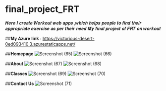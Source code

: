 # final_project_FRT
𝑯𝒆𝒓𝒆 𝑰 𝒄𝒓𝒆𝒂𝒕𝒆 𝑾𝒐𝒓𝒌𝒐𝒖𝒕 𝒘𝒆𝒃 𝒂𝒑𝒑𝒔 ,𝒘𝒉𝒊𝒄𝒉 𝒉𝒆𝒍𝒑𝒔 𝒑𝒆𝒐𝒑𝒍𝒆 𝒕𝒐 𝒇𝒊𝒏𝒅 𝒕𝒉𝒆𝒊𝒓 𝒂𝒑𝒑𝒓𝒐𝒑𝒓𝒊𝒂𝒕𝒆 𝒆𝒙𝒆𝒓𝒄𝒊𝒔𝒆 𝒂𝒔 𝒑𝒆𝒓 𝒕𝒉𝒆𝒊𝒓 𝒏𝒆𝒆𝒅
𝑴𝒚 𝒇𝒊𝒏𝒂𝒍 𝒑𝒓𝒐𝒋𝒆𝒄𝒕 𝒐𝒇 𝑭𝑹𝑻 𝒐𝒏 𝒘𝒐𝒓𝒌𝒐𝒖𝒕

##𝐌𝐲 𝐀𝐳𝐮𝐫𝐞 𝐥𝐢𝐧𝐤 : https://victorious-desert-0ed093410.3.azurestaticapps.net/

##𝐇𝐨𝐦𝐞𝐩𝐚𝐠𝐞
![Screenshot (65)](https://user-images.githubusercontent.com/120090782/232452926-984ce182-9a86-4988-a190-ff1d92dc5874.png)
![Screenshot (66)](https://user-images.githubusercontent.com/120090782/232453977-49e647ae-4400-4b47-b7f7-a8ff9b7e041a.png)

##𝐀𝐛𝐨𝐮𝐭
![Screenshot (67)](https://user-images.githubusercontent.com/120090782/232454546-4ef4bbc2-1ee7-4ae6-9a59-10919cc42447.png)
![Screenshot (68)](https://user-images.githubusercontent.com/120090782/232454631-342f61da-ead5-44e4-81d9-0d3661907f02.png)


##𝐂𝐥𝐚𝐬𝐬𝐞𝐬
![Screenshot (69)](https://user-images.githubusercontent.com/120090782/232454853-c1bd1099-57ed-4266-aecd-8c6229b316e1.png)
![Screenshot (70)](https://user-images.githubusercontent.com/120090782/232454935-af3d1efd-faee-4184-85e6-5d78ecdcc9be.png)

##𝐂𝐨𝐧𝐭𝐚𝐜𝐭 𝐔𝐬
![Screenshot (71)](https://user-images.githubusercontent.com/120090782/232455072-e8e63d45-a0ce-4d5f-bd8d-e51a8d42b2ea.png)

